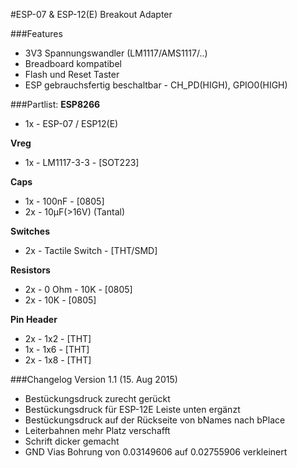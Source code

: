 #ESP-07 &amp; ESP-12(E) Breakout Adapter

###Features
* 3V3 Spannungswandler (LM1117/AMS1117/..)
* Breadboard kompatibel
* Flash und Reset Taster
* ESP gebrauchsfertig beschaltbar - CH_PD(HIGH), GPIO0(HIGH)

###Partlist:
**ESP8266**
* 1x - ESP-07 / ESP12(E)

**Vreg**
* 1x - LM1117-3-3 - [SOT223]

**Caps**
* 1x - 100nF - [0805]
* 2x - 10µF(>16V) (Tantal)

**Switches**
* 2x - Tactile Switch - [THT/SMD]

**Resistors**
* 2x - 0 Ohm - 10K - [0805]
* 2x - 10K - [0805]

**Pin Header**
* 2x - 1x2 - [THT]
* 1x - 1x6 - [THT]
* 2x - 1x8 - [THT]


###Changelog
Version 1.1 (15. Aug 2015)
* Bestückungsdruck zurecht gerückt
* Bestückungsdruck für ESP-12E Leiste unten ergänzt
* Bestückungsdruck auf der Rückseite von bNames nach bPlace
* Leiterbahnen mehr Platz verschafft
* Schrift dicker gemacht
* GND Vias Bohrung von 0.03149606 auf 0.02755906 verkleinert
